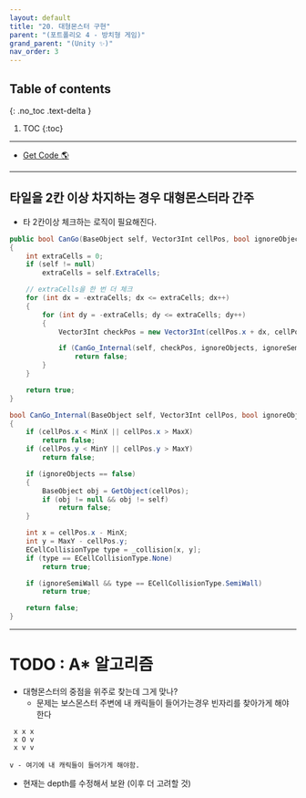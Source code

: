 ```yaml
---
layout: default
title: "20. 대형몬스터 구현"
parent: "(포트폴리오 4 - 방치형 게임)"
grand_parent: "(Unity ✨)"
nav_order: 3
---
```


## Table of contents
{: .no_toc .text-delta }

1. TOC
{:toc}

---

* [Get Code 🌎](https://github.com/Arthur880708/Unity.IncrementalGame.Example/tree/8)

---

## 타일을 2칸 이상 차지하는 경우 대형몬스터라 간주

* 타 2칸이상 체크하는 로직이 필요해진다.

```csharp
public bool CanGo(BaseObject self, Vector3Int cellPos, bool ignoreObjects = false, bool ignoreSemiWall = false)
{
    int extraCells = 0;
    if (self != null)
        extraCells = self.ExtraCells;

    // extraCells을 한 번 더 체크
    for (int dx = -extraCells; dx <= extraCells; dx++)
    {
        for (int dy = -extraCells; dy <= extraCells; dy++)
        {
            Vector3Int checkPos = new Vector3Int(cellPos.x + dx, cellPos.y + dy);

            if (CanGo_Internal(self, checkPos, ignoreObjects, ignoreSemiWall) == false)
                return false;
        }
    }

    return true;
}

bool CanGo_Internal(BaseObject self, Vector3Int cellPos, bool ignoreObjects = false, bool ignoreSemiWall = false)
{
    if (cellPos.x < MinX || cellPos.x > MaxX)
        return false;
    if (cellPos.y < MinY || cellPos.y > MaxY)
        return false;

    if (ignoreObjects == false)
    {
        BaseObject obj = GetObject(cellPos);
        if (obj != null && obj != self)
            return false;
    }

    int x = cellPos.x - MinX;
    int y = MaxY - cellPos.y;
    ECellCollisionType type = _collision[x, y];
    if (type == ECellCollisionType.None)
        return true;

    if (ignoreSemiWall && type == ECellCollisionType.SemiWall)
        return true;

    return false;
}
```

---

# TODO : A* 알고리즘

* 대형몬스터의 중점을 위주로 찾는데 그게 맞나?
    * 문제는 보스몬스터 주변에 내 캐릭들이 들어가는경우 빈자리를 찾아가게 해야한다

```
 x x x
 x O v
 x v v

v - 여기에 내 캐릭들이 들어가게 해야함.
```

* 현재는 depth를 수정해서 보완 (이후 더 고려할 것)
